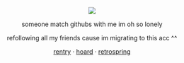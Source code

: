 <div align="center">
  
![](https://komarev.com/ghpvc/?username=decipherhomicide&color=red)

</div>

<div align="center">

someone match githubs with me im oh so lonely

</div>

<div align="center">
refollowing all my friends cause im migrating to this acc ^^
</div>

<div align="center">

[rentry](https://rentry.co/-prettiestprincess) · [hoard](https://rentry.co/nakoshoard) · [retrospring](https://retrospring.net/@anthropicdesire)

</div>
